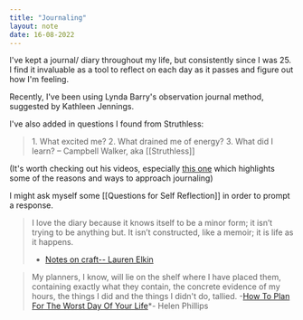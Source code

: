 ```yaml
---
title: "Journaling"
layout: note
date: 16-08-2022
---
```


I've kept a journal/ diary throughout my life, but consistently since I was 25. I find it invaluable as a tool to reflect on each day as it passes and figure out how I'm feeling.

Recently, I've been using Lynda Barry's observation journal method, suggested by Kathleen Jennings.

I've also added in questions I found from Struthless:

> 1\. What excited me?
> 2. What drained me of energy?
> 3. What did I learn?
> – Campbell Walker, aka [[Struthless]]

(It's worth checking out his videos, especially <a href="https://youtu.be/dArgOrm98Bk" >this one</a> which highlights some of the reasons and ways to approach journaling)

I might ask myself some [[Questions for Self Reflection]] in order to prompt a response.

> I love the diary because it knows itself to be a minor form; it isn’t trying to be anything but. It isn’t constructed, like a memoir; it is life as it happens.
> - <a href="https://granta.com/notes-on-craft-elkin/" >Notes on craft-- Lauren Elkin</a>

> My planners, I know, will lie on the shelf where I have placed them, containing exactly what they contain, the concrete evidence of my hours, the things I did and the things I didn't do, tallied.
> -<a href="https://www.buzzfeed.com/helenphillips/how-to-plan-for-the-worst-day-of-your-life" >How To Plan For The Worst Day Of Your Life</a>*- Helen Phillips
